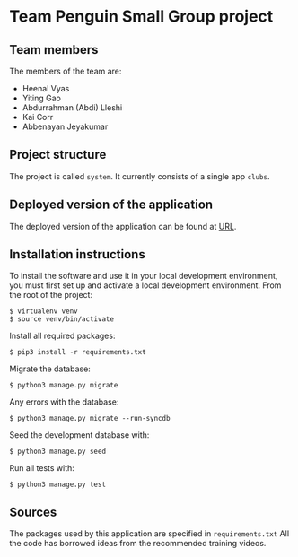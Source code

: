 # Team Penguin Small Group project

## Team members
The members of the team are:
- Heenal Vyas
- Yiting Gao
- Abdurrahman (Abdi) Lleshi
- Kai Corr
- Abbenayan Jeyakumar


## Project structure
The project is called `system`.  It currently consists of a single app `clubs`.

## Deployed version of the application
The deployed version of the application can be found at [URL](URL).

## Installation instructions
To install the software and use it in your local development environment, you must first set up and activate a local development environment.  From the root of the project:

```
$ virtualenv venv
$ source venv/bin/activate
```

Install all required packages:

```
$ pip3 install -r requirements.txt
```

Migrate the database:

```
$ python3 manage.py migrate
```

Any errors with the database:

```
$ python3 manage.py migrate --run-syncdb
```

Seed the development database with:

```
$ python3 manage.py seed
```

Run all tests with:
```
$ python3 manage.py test
```

## Sources
The packages used by this application are specified in `requirements.txt`
All the code has borrowed ideas from the recommended training videos.